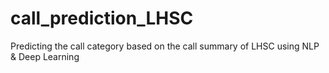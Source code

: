# call_prediction_LHSC
Predicting the call category based on the call summary of LHSC using NLP &amp; Deep Learning
